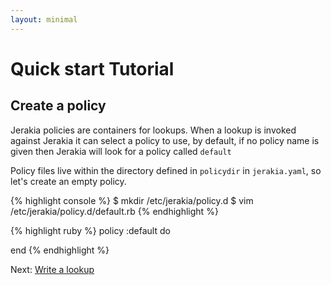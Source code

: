```yaml
---
layout: minimal
---
```


# Quick start Tutorial

## Create a policy

Jerakia policies are containers for lookups.  When a lookup is invoked against Jerakia it can select a policy to use, by default, if no policy name is given then Jerakia will look for a policy called `default`

Policy files live within the directory defined in `policydir` in `jerakia.yaml`, so let's create an empty policy.

{% highlight console %}
$ mkdir /etc/jerakia/policy.d
$ vim /etc/jerakia/policy.d/default.rb
{% endhighlight %}

  

{% highlight ruby %}
policy :default do

end
{% endhighlight %}


Next: [Write a lookup](/tutorial/lookup)
